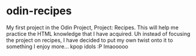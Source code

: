 # odin-recipes
My first project in the Odin Project, Project: Recipes. This will help me practice the HTML knowledge that I have acquired. Uh instead of focusing the project on recipes, I have decided to put my own twist onto it to something I enjoy more... kpop idols :P lmaooooo 